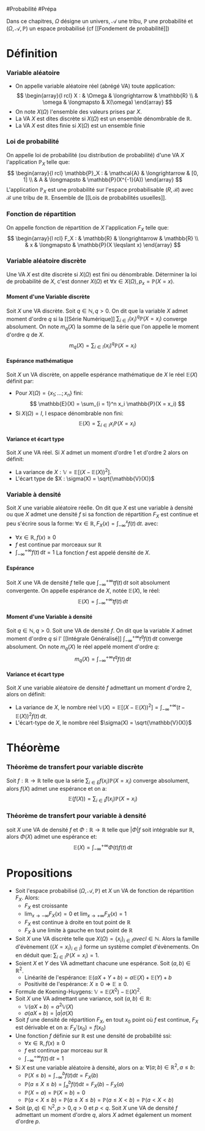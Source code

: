 #Probabilité #Prépa 

Dans ce chapitres, $\Omega$ désigne un univers, $\mathcal{A}$ une tribu, $\mathbb{P}$ une probabilité et $(\Omega, \mathcal{A}, \mathbb{P})$ un espace probabilisé (cf [[Fondement de probabilité]])

# Définition

### Variable aléatoire

- On appelle variable aléatoire réel (abrégé VA) toute application: $$
\begin{array}{l rcl} X : & \Omega & \longrightarrow & \mathbb{R} \\
& \omega & \longmapsto & X(\omega) \end{array}
$$
- On note $X(\Omega)$ l'ensemble des valeurs prises par $X$.
- La VA $X$ est dites discrète si $X(\Omega)$ est un ensemble dénombrable de $\mathbb{R}$.
- La VA $X$ est dites finie si $X(\Omega)$ est un ensemble finie
### Loi de probabilité

On appelle loi de probabilité (ou distribution de probabilité) d'une VA $X$ l'application $\mathbb{P}_X$ telle que:
$$
\begin{array}{l rcl} \mathbb{P}_X : & \mathcal{A} & \longrightarrow & [0, 1] \\
& A & \longmapsto & \mathbb{P}(X^{-1}(A)) \end{array}
$$
L'application $\mathbb{P}_X$ est une probabilité sur l'espace probabilisable $(R, \mathcal{B})$ avec $\mathcal{B}$ une tribu de $\mathbb{R}$.
Ensemble de [[Lois de probabilités usuelles]].
### Fonction de répartition

On appelle fonction de répartition de $X$ l'application $F_X$ telle que:
$$
\begin{array}{l rcl} F_X : & \mathbb{R} & \longrightarrow & \mathbb{R} \\
& x & \longmapsto & \mathbb{P}(X \leqslant x) \end{array}
$$
### Variable aléatoire discrète

Une VA $X$ est dite discrète si $X(\Omega)$ est fini ou dénombrable.
Déterminer la loi de probabilité de $X$, c'est donner $X(\Omega)$ et $\forall x \in X(\Omega), p_x = \mathbb{P}(X = x)$.
#### Moment d'une Variable discrète

Soit $X$ une VA discrète. Soit $q \in \mathbb{N}, q > 0$. On dit que la variable $X$ admet moment d'ordre $q$ si la [[Série Numérique]] $\sum_{i \in I} (x_i)^q \mathbb{P}(X = x_i)$ converge absolument.
On note $m_q(X)$ la somme de la série que l'on appelle le moment d'ordre $q$ de $X$.
$$
m_q(X) = \sum_{i \in I} (x_i)^q \mathbb{P}(X = x_i)
$$
#### Espérance mathématique

Soit $X$ un VA discrète, on appelle espérance mathématique de $X$ le réel $\mathbb{E}(X)$ définit par:
- Pour $X(\Omega) = \{x_1; \dots ; x_n\}$ fini: $$ \mathbb{E}(X) = \sum_{i = 1}^n x_i \mathbb{P}(X = x_i) $$
- Si $X(\Omega) = I$, I espace dénombrable non fini: $$  \mathbb{E}(X) = \sum_{i \in I} x_i \mathbb{P}(X = x_i)  $$
#### Variance et écart type

Soit $X$ une VA réel. Si $X$ admet un moment d'ordre 1 et d'ordre 2 alors on définit:
- La variance de $X: \mathbb{V} = \mathbb{E}[(X - \mathbb{E}(X))^2]$.
- L'écart type de $X : \sigma(X) = \sqrt{\mathbb{V}(X)}$
### Variable à densité

Soit $X$ une variable aléatoire réelle. On dit que $X$ est une variable à densité ou que $X$ admet une densité $f$ si sa fonction de répartition $F_X$ est continue et peu s'écrire sous la forme: $\forall x \in \mathbb{R}, F_X(x) = \int_{-\infty}^x f(t) \, \mathrm{d}t$. avec:
- $\forall x \in \mathbb{R}, f(x) \geqslant 0$
- $f$ est continue par morceaux sur $\mathbb{R}$
- $\int_{-\infty}^{+\infty} f(t) \, \mathrm{d}t = 1$
La fonction $f$ est appelé densité de $X$.
#### Espérance

Soit $X$ une VA de densité $f$ telle que $\int_{-\infty}^{+\infty} tf(t) \, \mathrm{d}t$ soit absolument convergente. On appelle espérance de $X$, notée $\mathbb{E}(X)$, le réel:
$$
\mathbb{E}(X) = \int_{-\infty}^{+\infty} tf(t)\mathrm \,{d}t
$$
#### Moment d'une Variable à densité

Soit $q \in \mathbb{N}, q > 0$. Soit  une VA de densité $f$. On dit que la variable $X$ admet moment d'ordre $q$ si l' [[Intégrale Généralisé]] $\int_{-\infty}^{+\infty} t^qf(t) \, \mathrm{d}t$ converge absolument.
On note $m_q(X)$ le réel appelé moment d'ordre $q$:
$$
m_q(X) = \int_{-\infty}^{+\infty} t^qf(t) \, \mathrm{d}t
$$
#### Variance et écart type

Soit $X$ une variable aléatoire de densité $f$ admettant un moment d'ordre 2, alors on définit:
- La variance de $X$, le nombre réel $\mathbb{V}(X) = \mathbb{E}[(X - \mathbb{E}(X))^2] = \int_{-\infty}^{+\infty}(t - \mathbb{E}(X))^2f(t) \, \mathrm{d}t$.
- L'écart-type de $X$, le nombre réel $\sigma(X) = \sqrt{\mathbb{V}(X)}$
# Théorème

### Théorème de transfert pour variable discrète

Soit $f: \mathbb{R} \longrightarrow \mathbb{R}$ telle que la série $\sum_{i \in E} f(x_i)\mathbb{P}(X = x_i)$ converge absolument, alors $f(X)$ admet une espérance et on a:
$$
\mathbb{E}(f(X)) = \sum_{i \in I} f(x_i)\mathbb{P}(X = x_i)
$$
### Théorème de transfert pour variable à densité

soit $X$ une VA de densité $f$ et $\Phi : \mathbb{R} \longrightarrow \mathbb{R}$ telle que $|\Phi|f$ soit intégrable sur $\mathbb{R}$, alors $\Phi(X)$ admet une espérance et:
$$
\mathbb{E}(X) = \int_{-\infty}^{+\infty} \Phi(t)f(t) \, \mathrm{d}t
$$
# Propositions

- Soit l'espace probabilisé $(\Omega, \mathcal{A}, \mathbb{P})$ et $X$ un VA de fonction de répartition $F_X$. Alors:
	- $F_X$ est croissante
	- $\lim_{x \to -\infty} F_X(x) = 0$ et $\lim_{x \to +\infty} F_X(x) = 1$
	- $F_X$ est continue à droite en tout point de $\mathbb{R}$
	- $F_X$ à une limite à gauche en tout point de $\mathbb{R}$
- Soit $X$ une VA discrète telle que $X(\Omega) = \{x_i\}_{i\in I} avec I \in \mathbb{N}$. Alors la famille d'évènement $(\{X = x_i\}_{i \in I})$ forme un système complet d'évènements. On en déduit que: $\sum_{i \in I} \mathbb{P}(X = x_i) = 1$.
- Soient $X$ et $Y$ des VA admettant chacune une espérance. Soit $(a,b)\in \mathbb{R}^2$.
	- Linéarité de l'espérance: $\mathbb{E}(aX + Y + b) = a\mathbb{E}(X) + \mathbb{E}(Y) + b$
	- Positivité de l'espérance: $X \geqslant 0 \Rightarrow \mathbb{E} \geqslant 0$.
- Formule de Koening-Huygens: $\mathbb{V} = \mathbb{E}(X^2) - \mathbb{E}(X)^2$.
- Soit $X$ une VA admettant une variance, soit $(a, b) \in \mathbb{R}$:
	- $\mathbb{V}(aX + b) = a^2\mathbb{V}(X)$
	- $\sigma(aX + b) = |a|\sigma(X)$
- Soit $f$ une densité de répartition $F_X$, en tout $x_0$ point où $f$ est continue, $F_X$ est dérivable et on a: $F_X'(x_0) = f(x_0)$
- Une fonction $f$ définie sur $\mathbb{R}$ est une densité de probabilité ssi:
	- $\forall x \in \mathbb{R}, f(x) \geqslant 0$
	- $f$ est continue par morceau sur $\mathbb{R}$
	- $\int_{-\infty}^{+\infty} f(t) \, \mathrm{d}t = 1$
- Si $X$ est une variable aléatoire à densité, alors on a: $\forall(a;b) \in \mathbb{R}^2, a \leqslant b$:
	- $\mathbb{P}(X \leqslant b) = \int_{-\infty}^b f(t) \mathrm{d}t = F_X(b)$
	- $\mathbb{P}(a \leqslant X \leqslant b) = \int_a^b f(t) \mathrm{d}t = F_X(b) - F_X(a)$
	- $\mathbb{P}(X = a) = \mathbb{P}(X = b) = 0$
	- $\mathbb{P}(a < X \leqslant b) = \mathbb{P}(a \leqslant X \leqslant b) = \mathbb{P}(a \leqslant X < b) = \mathbb{P}(a < X < b)$
- Soit $(p, q) \in \mathbb{N}^2, p > 0, q > 0$ et $p < q$. Soit $X$ une VA de densité $f$ admettant un moment d'ordre $q$, alors $X$ admet également un moment d'ordre $p$.